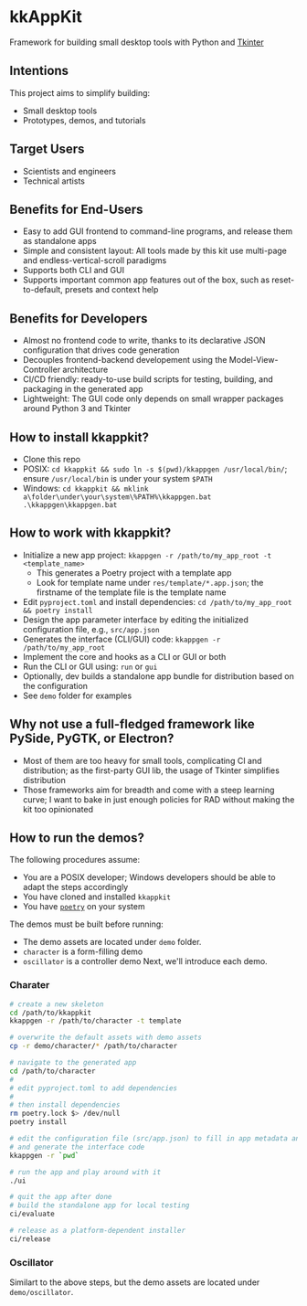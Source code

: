 # kkAppKit

Framework for building small desktop tools with Python and [Tkinter](https://wiki.python.org/moin/TkInter)

## Intentions
This project aims to simplify building:
- Small desktop tools
- Prototypes, demos, and tutorials

## Target Users
- Scientists and engineers
- Technical artists

## Benefits for End-Users 
- Easy to add GUI frontend to command-line programs, and release them as standalone apps 
- Simple and consistent layout: All tools made by this kit use multi-page and endless-vertical-scroll paradigms
- Supports both CLI and GUI
- Supports important common app features out of the box, such as reset-to-default, presets and context help

## Benefits for Developers
- Almost no frontend code to write, thanks to its declarative JSON configuration that drives code generation
- Decouples frontend-backend developement using the Model-View-Controller architecture
- CI/CD friendly: ready-to-use build scripts for testing, building, and packaging in the generated app
- Lightweight: The GUI code only depends on small wrapper packages around Python 3 and Tkinter

## How to install kkappkit?
- Clone this repo
- POSIX: `cd kkappkit && sudo ln -s $(pwd)/kkappgen /usr/local/bin/`; ensure `/usr/local/bin` is under your system `$PATH`
- Windows: `cd kkappkit && mklink a\folder\under\your\system\%PATH%\kkappgen.bat .\kkappgen\kkappgen.bat`

## How to work with kkappkit?
- Initialize a new app project: `kkappgen -r /path/to/my_app_root -t <template_name>`
  - This generates a Poetry project with a template app
  - Look for template name under `res/template/*.app.json`; the firstname of the template file is the template name
- Edit `pyproject.toml` and install dependencies: `cd /path/to/my_app_root && poetry install`
- Design the app parameter interface by editing the initialized configuration file, e.g., `src/app.json`
- Generates the interface (CLI/GUI) code: `kkappgen -r /path/to/my_app_root`
- Implement the core and hooks as a CLI or GUI or both
- Run the CLI or GUI using: `run` or `gui`
- Optionally, dev builds a standalone app bundle for distribution based on the configuration
- See `demo` folder for examples 

## Why not use a full-fledged framework like PySide, PyGTK, or Electron?
- Most of them are too heavy for small tools, complicating CI and distribution; as the first-party GUI lib, the usage of Tkinter simplifies distribution
- Those frameworks aim for breadth and come with a steep learning curve; I want to bake in just enough policies for RAD without making the kit too opinionated

## How to run the demos?
The following procedures assume:
- You are a POSIX developer; Windows developers should be able to adapt the steps accordingly
- You have cloned and installed `kkappkit`
- You have [`poetry`](https://python-poetry.org) on your system

The demos must be built before running:
- The demo assets are located under `demo` folder.
- `character` is a form-filling demo
- `oscillator` is a controller demo
Next, we'll introduce each demo.

### Charater
```sh
# create a new skeleton
cd /path/to/kkappkit
kkappgen -r /path/to/character -t template

# overwrite the default assets with demo assets
cp -r demo/character/* /path/to/character

# navigate to the generated app  
cd /path/to/character
#
# edit pyproject.toml to add dependencies
# 
# then install dependencies
rm poetry.lock $> /dev/null
poetry install

# edit the configuration file (src/app.json) to fill in app metadata and input/output
# and generate the interface code
kkappgen -r `pwd`

# run the app and play around with it
./ui

# quit the app after done
# build the standalone app for local testing 
ci/evaluate

# release as a platform-dependent installer
ci/release
```

### Oscillator
Similart to the above steps, but the demo assets are located under `demo/oscillator`.
